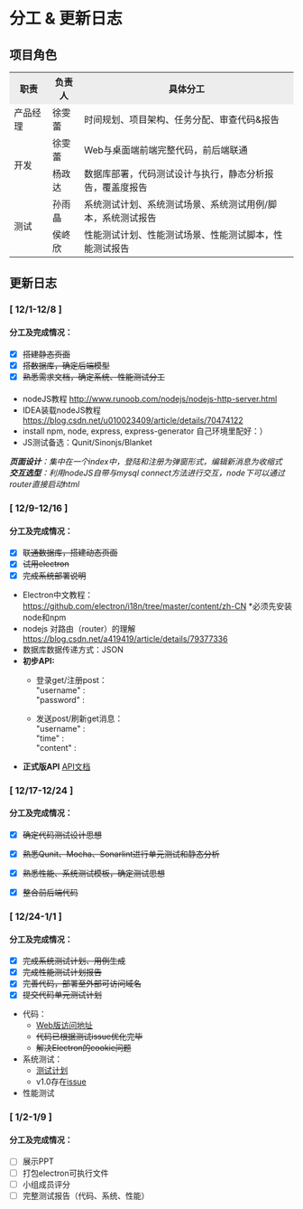 # 分工 & 更新日志   
## 项目角色
<table width="1000">
	<tr bgcolor="#EDEDED">
		<th>职责</th>
		<th>负责人</th>
		<th>具体分工</th>
	</tr>
	<tr>
		<td>产品经理</td>
		<td>徐雯蕾</td>
		<td>时间规划、项目架构、任务分配、审查代码&报告</td>
	</tr>
	<tr>
		<td rowspan="2">开发</td>
		<td>徐雯蕾</td>
		<td>Web与桌面端前端完整代码，前后端联通</td>
	</tr>
	<tr>
		<td>杨政达</td>
		<td>数据库部署，代码测试设计与执行，静态分析报告，覆盖度报告</td>
	</tr>
	<tr>
		<td rowspan="2">测试</td>
		<td>孙雨晶</td>
		<td>系统测试计划、系统测试场景、系统测试用例/脚本，系统测试报告</td>
	</tr>
	<tr>
		<td>侯峂欣</td>
		<td>性能测试计划、性能测试场景、性能测试脚本，性能测试报告</td>
	</tr>
</table>

## 更新日志
### [ 12/1-12/8 ]
#### 分工及完成情况：
- [x] ~~搭建静态页面~~
- [x] ~~搭数据库，确定后端模型~~
- [x] ~~熟悉需求文档，确定系统、性能测试分工~~

#### 
- nodeJS教程 http://www.runoob.com/nodejs/nodejs-http-server.html
- IDEA装载nodeJS教程 https://blog.csdn.net/u010023409/article/details/70474122
- install npm, node, express, express-generator 自己环境里配好：）
- JS测试备选：Qunit/Sinonjs/Blanket

***页面设计**：集中在一个index中，登陆和注册为弹窗形式，编辑新消息为收缩式*  
***交互选型**：利用nodeJS自带与mysql connect方法进行交互，node下可以通过router直接启动html*    

### [ 12/9-12/16 ]
#### 分工及完成情况：
- [x] ~~联通数据库，搭建动态页面~~
- [x] ~~试用electron~~
- [x] ~~完成系统部署说明~~

- Electron中文教程：https://github.com/electron/i18n/tree/master/content/zh-CN  *必须先安装node和npm
- nodejs 对路由（router）的理解 https://blog.csdn.net/a419419/article/details/79377336
- 数据库数据传递方式：JSON
- **初步API:**
   - 登录get/注册post：   
"username" :   
"password" :   

   - 发送post/刷新get消息：   
"username" :   
"time" :   
"content" :  
 - **正式版API**
 [API文档](./API.md)


### [ 12/17-12/24 ]
#### 分工及完成情况：
- [x] ~~确定代码测试设计思想~~
- [x] ~~熟悉Qunit、Mocha、Sonarlint进行单元测试和静态分析~~
- [x] ~~熟悉性能、系统测试模板，确定测试思想~~
- [x] ~~整合前后端代码~~


### [ 12/24-1/1 ]
#### 分工及完成情况：
- [x] ~~完成系统测试计划、用例生成~~ 
- [x] ~~完成性能测试计划报告~~
- [x] ~~完善代码，部署至外部可访问域名~~ 
- [x] ~~提交代码单元测试计划~~

- 代码：
   - [Web版访问地址](http://www.ecnu-joyin.top/timeline-frontend/)
   - ~~代码已根据测试issue优化完毕~~
   - ~~解决Electron的cookie问题~~
- 系统测试：   
   - [测试计划](./性能测试/测试计划模板.xlsx)   
   - v1.0存在[issue](../性能测试/issues.md)  
- 性能测试



### [ 1/2-1/9 ]
#### 分工及完成情况：
- [ ] 展示PPT
- [ ] 打包electron可执行文件
- [ ] 小组成员评分
- [ ] 完整测试报告（代码、系统、性能）